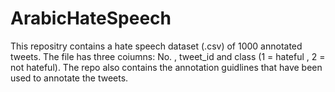 # ArabicHateSpeech
This repositry contains a hate speech dataset (.csv) of 1000 annotated tweets. The file has three coiumns: No. , tweet_id and class (1 = hateful , 2 = not hateful).  The repo also contains the  annotation guidlines that have been used to annotate the tweets.
